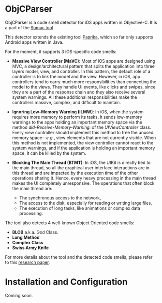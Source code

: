 # ObjCParser
ObjCParser is a code smell detector for iOS  apps written in Objective-C.
It is a part of the [Sumac tool](https://github.com/HabchiSarra/Sumac).

This detector extends the existing tool [Paprika](https://github.com/GeoffreyHecht/paprika), which so far only supports Android apps written in Java.

For the moment, it supports 3 iOS-specific code smells:
  * **Massive View Controller (MaVC)**: 
    Most of iOS apps are designed using MVC, a design/architectural pattern that splits the application into three layers model, view, and controller.
    In this pattern, the default role of a controller is to link the model and the view.
However, in iOS, app controllers tend to carry much more responsibilities than connecting the model to the views.
    They handle UI events, like clicks and swipes, since they are a part of the response chain and they also receive several system warnings.
    All these additional responsibilities make the controllers massive, complex, and difficult to maintain.
    
  * **Ignoring Low-Memory Warning (ILMW)**: 
  In iOS, when the system requires more memory to perform its tasks, it sends low-memory warnings to the apps holding an important memory space via the method *did-Receive-Memory-Warning:* of the *UIViewController* class.
  Every view controller should implement this method to free the unused memory space—*e.g.*, view elements that are not currently visible.
  When this method is not implemented, the view controller cannot react to the system warnings, and if the application is holding an important memory space, it can be killed by the system.
  
  * **Blocking The Main Thread (BTMT)**: 
  In iOS, the UIKit is directly tied to the main thread, so all the graphical user interface interactions are in this thread    and are impacted by the execution time of the other operations sharing it.
Hence, every heavy processing in the main thread makes the UI completely unresponsive.
The operations that often block the main thread are:
    * The synchronous access to the network,
    * The access to the disk, especially for reading or writing large files,
    * The execution of long tasks, like animations or complex data processing. 
    
The tool also detects 4 well-known Object Oriented code smells:
  * **BLOB** a.k.a. God Class.
  * **Long Method**
  * **Complex Class**
  * **Swiss Army Knife**
  
For more details about the tool and the detected code smells, please refer to this [research paper](https://hal.inria.fr/hal-01471294/document).


# Installation and Configuration
Coming soon.
  

